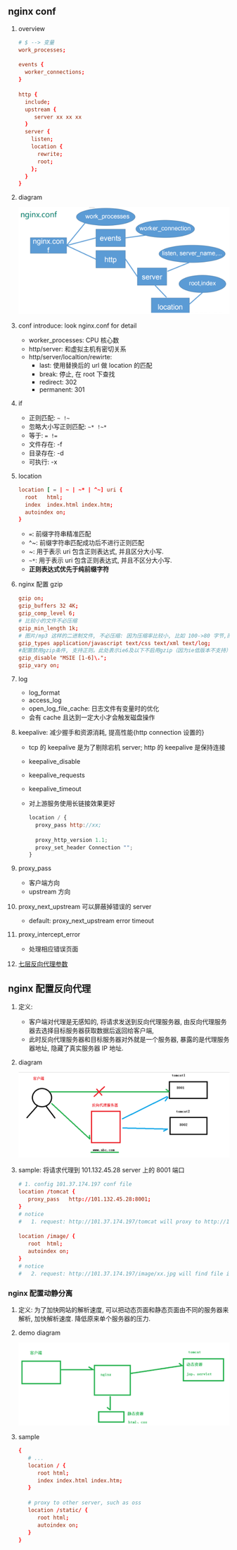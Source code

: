 ## nginx conf

1. overview

   ```conf
   # $ --> 变量
   work_processes;

   events {
     worker_connections;
   }

   http {
     include;
     upstream {
        server xx xx xx
     }
     server {
       listen;
       location {
         rewrite;
         root;
       };
     }
   }
   ```

2. diagram

   ![avatar](/static/image/nginx/nginx-conf.png)

3. conf introduce: look nginx.conf for detail

   - worker_processes: CPU 核心数
   - http/server: 和虚拟主机有密切关系
   - http/server/localtion/rewirte:
     - last: 使用替换后的 url 做 location 的匹配
     - break: 停止, 在 root 下查找
     - redirect: 302
     - permanent: 301

4. if

   - 正则匹配: `~ !~`
   - 忽略大小写正则匹配: `~* !~*`
   - 等于: `= !=`
   - 文件存在: -f
   - 目录存在: -d
   - 可执行: -x

5. location

   ```conf
   location [ = | ~ | ~* | ^~] uri {
     root   html;
     index  index.html index.htm;
     autoindex on;
   }
   ```

   - `=`: 前缀字符串精准匹配
   - ^~: 前缀字符串匹配成功后不进行正则匹配
   - ~: 用于表示 uri 包含正则表达式, 并且区分大小写.
   - `~*`: 用于表示 uri 包含正则表达式, 并且不区分大小写.
   - **正则表达式优先于纯前缀字符**

6. nginx 配置 gzip

   ```conf
   gzip on;
   gzip_buffers 32 4K;
   gzip_comp_level 6;
   # 比较小的文件不必压缩
   gzip_min_length 1k;
   # 图片/mp3 这样的二进制文件, 不必压缩: 因为压缩率比较小, 比如 100->80 字节,而且压缩也是耗费 CPU 资源的.
   gzip_types application/javascript text/css text/xml text/log;
   #配置禁用gzip条件, 支持正则。此处表示ie6及以下不启用gzip（因为ie低版本不支持）
   gzip_disable "MSIE [1-6]\.";
   gzip_vary on;
   ```

7. log

   - log_format
   - access_log
   - open_log_file_cache: 日志文件有变量时的优化
   - 会有 cache 且达到一定大小才会触发磁盘操作

8. keepalive: 减少握手和资源消耗, 提高性能{http connection 设置的}

   - tcp 的 keepalive 是为了剔除宕机 server; http 的 keepalive 是保持连接
   - keepalive_disable
   - keepalive_requests
   - keepalive_timeout
   - 对上游服务使用长链接效果更好

     ```js
     location / {
       proxy_pass http://xx;

       proxy_http_version 1.1;
       proxy_set_header Connection "";
     }
     ```

9. proxy_pass
   - 客户端方向
   - upstream 方向
10. proxy_next_upstream 可以屏蔽掉错误的 server
    - default: proxy_next_upstream error timeout
11. proxy_intercept_error
    - 处理相应错误页面
12. [七层反向代理参数](https://github.com/Alice52/issue/issues/47#issuecomment-1046033542)

## nginx 配置反向代理

1. 定义:

   - 客户端对代理是无感知的, 将请求发送到反向代理服务器, 由反向代理服务器去选择目标服务器获取数据后返回给客户端,
   - 此时反向代理服务器和目标服务器对外就是一个服务器, 暴露的是代理服务器地址, 隐藏了真实服务器 IP 地址.

2. diagram

   ![avatar](/static/image/nginx/nginx-reverse-proxy.png)

3. sample: 将请求代理到 101.132.45.28 server 上的 8001 端口

   ```conf
   # 1. config 101.37.174.197 conf file
   location /tomcat {
      proxy_pass   http://101.132.45.28:8001;
   }
   # notice
   #   1. request: http://101.37.174.197/tomcat will proxy to http://101.132.45.28:8001/tomcat.

   location /image/ {
      root  html;
      autoindex on;
   }
   # notice
   #   2. request: http://101.37.174.197/image/xx.jpg will find file in /html/image/xx.jpg.
   ```

### nginx 配置动静分离

1. 定义:
   为了加快网站的解析速度, 可以把动态页面和静态页面由不同的服务器来解析, 加快解析速度. 降低原来单个服务器的压力.

2. demo diagram

   ![avatar](/static/image/nginx/nginx-static-dynamic.png)

3. sample

   ```conf
   {
      # ...
      location / {
         root html;
         index index.html index.htm;
      }

      # proxy to other server, such as oss
      location /static/ {
         root html;
         autoindex on;
      }
   }
   ```
